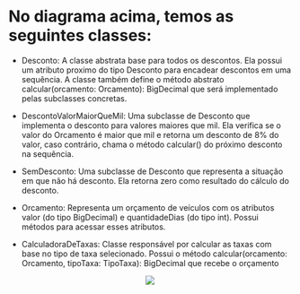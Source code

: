 
# No diagrama acima, temos as seguintes classes:

* Desconto: A classe abstrata base para todos os descontos. Ela possui um atributo proximo do tipo Desconto para encadear descontos em uma sequência. A classe também define o método abstrato calcular(orcamento: Orcamento): BigDecimal que será implementado pelas subclasses concretas.

* DescontoValorMaiorQueMil: Uma subclasse de Desconto que implementa o desconto para valores maiores que mil. Ela verifica se o valor do Orcamento é maior que mil e retorna um desconto de 8% do valor, caso contrário, chama o método calcular() do próximo desconto na sequência.

* SemDesconto: Uma subclasse de Desconto que representa a situação em que não há desconto. Ela retorna zero como resultado do cálculo do desconto.

* Orcamento: Representa um orçamento de veículos com os atributos valor (do tipo BigDecimal) e quantidadeDias (do tipo int). Possui métodos para acessar esses atributos.

* CalculadoraDeTaxas: Classe responsável por calcular as taxas com base no tipo de taxa selecionado. Possui o método calcular(orcamento: Orcamento, tipoTaxa: TipoTaxa): BigDecimal que recebe o orçamento

<div align="center">
  <img src="https://github.com/LucasMonteiiroo/Bertoti/blob/main/PadroesDeProjetos/Padr%C3%A3oStrategy/Strategy.png">
 </div> 
